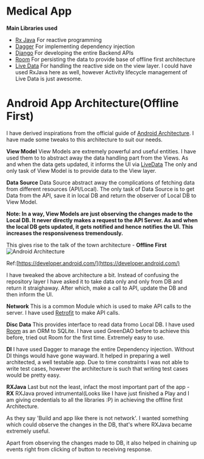 # Medical App


**Main Libraries used**

* [Rx Java](https://github.com/ReactiveX/RxJava/) For reactive programming
* [Dagger](https://google.github.io/dagger/) For implementing dependency injection
* [Django](https://www.djangoproject.com/) For developing the entire Backend APIs
* [Room](https://developer.android.com/topic/libraries/architecture/room.html) For persisting the data to provide base of offline first architecture
* [Live Data](https://developer.android.com/topic/libraries/architecture/livedata.html) For handling the reactive side on the view layer. I could have used RxJava here as well, however Activity lifecycle management of Live Data is just awesome.

# Android App Architecture(Offline First)
I have derived inspirations from the official guide of [Android Architecture](https://developer.android.com/topic/libraries/architecture/index.html). I have made some tweaks to this architecture to suit our needs.

**View Model**
View Models are extremely powerful and useful entities. I have used them to to abstract away the data handling part from the Views. As and when the data gets updated, it informs the UI via [LiveData](https://developer.android.com/topic/libraries/architecture/livedata.html)
The only and only task of View Model is to provide data to the View layer.

**Data Source**
Data Source abstract away the complications of fetching data from different resources (API/Local). The only task of Data Source is to get Data from the API, save it in local DB and return the observer of Local DB to View Model.

**Note: In a way, View Models are just observing the changes made to the Local DB. It never directly makes a request to the API Server. As and when the local DB gets updated, it gets notified and hence notifies the UI. This increases the responsiveness tremendously.**

This gives rise to the talk of the town architecture - **Offline First**
![Android Architecture](https://developer.android.com/topic/libraries/architecture/images/final-architecture.png)

Ref:[https://developer.android.com/](https://developer.android.com/)

I have tweaked the above architecture a bit. Instead of confusing the repository layer I have asked it to take data only and only from DB and return it straighaway. After which, make a call to API, update the DB and then inform the UI.

**Network**
This is a common Module which is used to make API calls to the server. I have used [Retrofit](http://square.github.io/retrofit/) to make API calls.

**Disc Data**
This provides interface to read data fromo Local DB. I have used [Room](https://developer.android.com/topic/libraries/architecture/room.html) as an ORM to SQLite. I have used GreenDAO before to achieve this before, tried out Room for the first time. Extremely easy to use. 

**DI**
I have used Dagger to manage the entire Dependency injection. Without DI things would have gone wayward. It helped in preparing a well architected, a well testable app. Due to time constraints I was not able to write test cases, however the architecture is such that writing test cases would be pretty easy.

**RXJava**
Last but not the least, infact the most important part of the app - **RX** RXJava proved intrumental(Looks like I have just finished a Play and I am giving credentials to all the libraries :P) in achieving the offline first Architecture.

As they say 'Build and app like there is not network'. I wanted something which could observe the changes in the DB, that's where RXJava became extremely useful.

Apart from observing the changes made to DB, it also helped in chaining up events right from clicking of button to receiving response.


